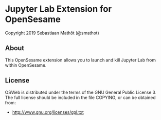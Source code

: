 # Jupyter Lab Extension for OpenSesame

Copyright 2019 Sebastiaan Mathôt (@smathot)


## About

This OpenSesame extension allows you to launch and kill Jupyter Lab from within OpenSesame.


## License

OSWeb is distributed under the terms of the GNU General Public License 3. The full license should be included in the file COPYING, or can be obtained from:

- <http://www.gnu.org/licenses/gpl.txt>
